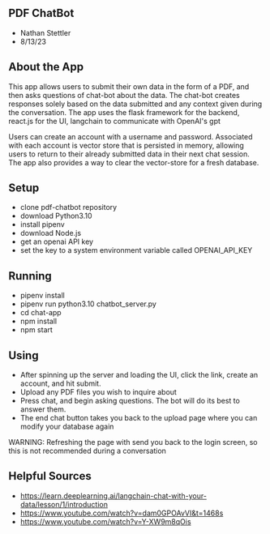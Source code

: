 ## PDF ChatBot
- Nathan Stettler
- 8/13/23 

## About the App
This app allows users to submit their own data in the form of a PDF, and then asks questions of chat-bot about the data. 
The chat-bot creates responses solely based on the data submitted and any context given during the conversation. The app
uses the flask framework for the backend, react.js for the UI, langchain to communicate with OpenAI's gpt

Users can create an account with a username and password. Associated with each account is vector store that is persisted
in memory, allowing users to return to their already submitted data in their next chat session. The app also provides a 
way to clear the vector-store for a fresh database.

## Setup
- clone pdf-chatbot repository
- download Python3.10
- install pipenv
- download Node.js
- get an openai API key
- set the key to a system environment variable called OPENAI_API_KEY

## Running
- pipenv install
- pipenv run python3.10 chatbot_server.py
- cd chat-app
- npm install
- npm start

## Using
- After spinning up the server and loading the UI, click the link, create an account, and hit submit.
- Upload any PDF files you wish to inquire about
- Press chat, and begin asking questions. The bot will do its best to answer them.
- The end chat button takes you back to the upload page where you can modify your database again

WARNING: Refreshing the page with send you back to the login screen, so this is not recommended during a conversation

## Helpful Sources
- https://learn.deeplearning.ai/langchain-chat-with-your-data/lesson/1/introduction
- https://www.youtube.com/watch?v=dam0GPOAvVI&t=1468s
- https://www.youtube.com/watch?v=Y-XW9m8qOis


